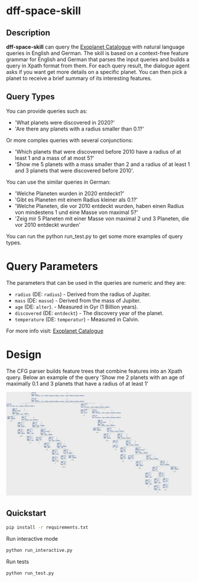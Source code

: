 # dff-space-skill

## Description

**dff-space-skill** can query the [Exoplanet Catalogue](https://github.com/OpenExoplanetCatalogue/open_exoplanet_catalogue/) with natural language queries in English and German. The skill is based on a context-free feature grammar for English and German that parses the input queries and builds a query in Xpath format from them. 
For each query result, the dialogue agent asks if you want get more details on a specific planet. You can then pick a planet to receive a brief summary of its interesting features.

## Query Types

You can provide queries such as:

* 'What planets were discovered in 2020?'
* 'Are there any planets with a radius smaller than 0.1?'

Or more complex queries with several conjunctions: 
* 'Which planets that were discovered before 2010 have a radius of at least 1 and a mass of at most 5?'
* 'Show me 5 planets with a mass smaller than 2 and a radius of at least 1 and 3 planets that were discovered before 2010'.

You can use the similar queries in German:
* 'Welche Planeten wurden in 2020 entdeckt?'
* 'Gibt es Planeten mit einem Radius kleiner als 0.1?'
* 'Welche Planeten, die vor 2010 entdeckt wurden, haben einen Radius von mindestens 1 und eine Masse von maximal 5?'
* 'Zeig mir 5 Planeten mit einer Masse von maximal 2 und 3 Planeten, die vor 2010 entdeckt wurden'

You can run the python run_test.py to get some more examples of query types.

# Query Parameters

The parameters that can be used in the queries are numeric and they are:
* `radius` (DE: `radius`) - Derived from the radius of Jupiter.
* `mass` (DE: `masse`) - Derived from the mass of Jupiter.
* `age` (DE: `alter`). - Measured in Gyr (1 Billion years).
* `discovered` (DE: `entdeckt`) - The discovery year of the planet.
* `temperature` (DE: `temperatur`) - Measured in Calvin. 

For more info visit:
[Exoplanet Catalogue](https://github.com/OpenExoplanetCatalogue/open_exoplanet_catalogue/)

# Design

The CFG parser builds feature trees that combine features into an Xpath query. Below an example of the query 'Show me 2 planets with an age of maximally 0.1 and 3 planets that have a radius of at least 1'

![alt text](https://github.com/SaschaC/mds_skills_hackathon/blob/main/dff_space_skill/scenario/feature_tree.png)

## Quickstart

```bash
pip install -r requirements.txt
```
Run interactive mode
```bash
python run_interactive.py
```
Run tests
```bash
python run_test.py
```